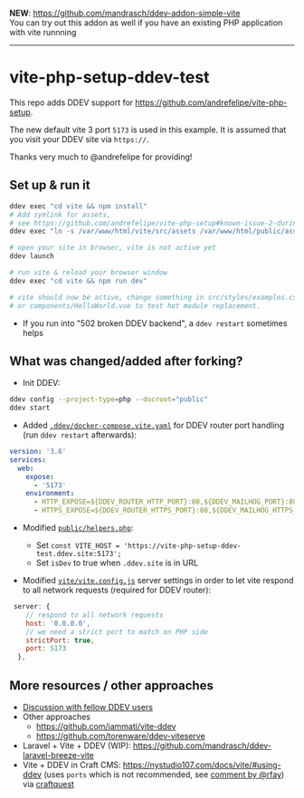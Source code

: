 **NEW**: https://github.com/mandrasch/ddev-addon-simple-vite <br>
You can try out this addon as well if you have an existing PHP application with vite runnning 

<hr>

# vite-php-setup-ddev-test

This repo adds DDEV support for https://github.com/andrefelipe/vite-php-setup. 

The new default vite 3 port `5173` is used in this example. It is assumed that you visit your DDEV site via `https://`. 

Thanks very much to @andrefelipe for providing!

## Set up & run it

```bash
ddev exec "cd vite && npm install"
# Add symlink for assets, 
# see https://github.com/andrefelipe/vite-php-setup#known-issue-2-during-dev-only
ddev exec "ln -s /var/www/html/vite/src/assets /var/www/html/public/assets"

# open your site in browser, vite is not active yet
ddev launch

# run vite & reload your browser window
ddev exec "cd vite && npm run dev" 

# vite should now be active, change something in src/styles/examples.css
# or components/HelloWorld.vue to test hot module replacement.
```

- If you run into "502 broken DDEV backend", a `ddev restart` sometimes helps

## What was changed/added after forking?

- Init DDEV: 

```bash
ddev config --project-type=php --docroot="public"
ddev start
```

- Added [`.ddev/docker-compose.vite.yaml`](https://github.com/mandrasch/vite-php-setup-ddev-test/blob/master/.ddev/docker-compose.vite.yaml) for DDEV router port handling (run `ddev restart` afterwards):

```yaml
version: '3.6'
services:
  web:
    expose:
      - '5173'
    environment:
      - HTTP_EXPOSE=${DDEV_ROUTER_HTTP_PORT}:80,${DDEV_MAILHOG_PORT}:8025,5174:5173
      - HTTPS_EXPOSE=${DDEV_ROUTER_HTTPS_PORT}:80,${DDEV_MAILHOG_HTTPS_PORT}:8025,5173:5173
```

- Modified [`public/helpers.php`](https://github.com/mandrasch/vite-php-setup-ddev-test/blob/master/public/helpers.php):
  - Set `const VITE_HOST = 'https://vite-php-setup-ddev-test.ddev.site:5173';`
  - Set `isDev` to true when `.ddev.site` is in URL 

- Modified [`vite/vite.config.js`](https://github.com/mandrasch/vite-php-setup-ddev-test/blob/master/vite/vite.config.js) server settings in order to let vite respond to all network requests (required for DDEV router):

```javascript
 server: {
    // respond to all network requests
    host: '0.0.0.0',
    // we need a strict port to match on PHP side
    strictPort: true,
    port: 5173
  },
```

## More resources / other approaches
 
- [Discussion with fellow DDEV users](https://github.com/torenware/ddev-viteserve/issues/2#issuecomment-1184472413)
- Other approaches
  - https://github.com/iammati/vite-ddev
  - https://github.com/torenware/ddev-viteserve
- Laravel + Vite + DDEV (WIP): https://github.com/mandrasch/ddev-laravel-breeze-vite
- Vite + DDEV in Craft CMS: https://nystudio107.com/docs/vite/#using-ddev (uses `ports` which is not recommended, see [comment by @rfay](https://github.com/torenware/ddev-viteserve/issues/2#issuecomment-1184472413)) via [craftquest](https://craftquest.io/courses/ddev-and-craft-cms-quick-start-guide/43674)
